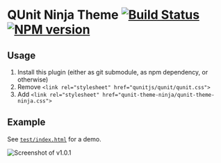 # QUnit Ninja Theme [![Build Status](https://travis-ci.org/Krinkle/qunit-theme-ninja.svg?branch=master)](https://travis-ci.org/Krinkle/qunit-theme-ninja) [![NPM version](https://badge.fury.io/js/qunit-theme-ninja.svg)](https://badge.fury.io/js/qunit-theme-ninja)

## Usage

1. Install this plugin (either as git submodule, as npm dependency, or otherwise)
2. Remove `<link rel="stylesheet" href="qunitjs/qunit/qunit.css">`
3. Add `<link rel="stylesheet" href="qunit-theme-ninja/qunit-theme-ninja.css">`

## Example

See [`test/index.html`](https://krinkle.github.io/qunit-theme-ninja/test/) for a demo.

![Screenshot of v1.0.1](http://i.imgur.com/ZKG4AFr.png)
